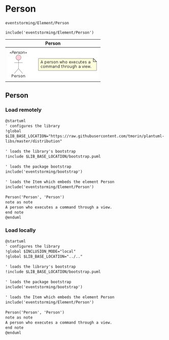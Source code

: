 # Person

```text
eventstorming/Element/Person
```

```text
include('eventstorming/Element/Person')
```

|                                  Person                                  |
|:------------------------------------------------------------------------:|
| ![illustration for Person](../../eventstorming/Element/Person.Local.png) |

## Person

### Load remotely

```plantuml
@startuml
' configures the library
!global $LIB_BASE_LOCATION="https://raw.githubusercontent.com/tmorin/plantuml-libs/master/distribution"

' loads the library's bootstrap
!include $LIB_BASE_LOCATION/bootstrap.puml

' loads the package bootstrap
include('eventstorming/bootstrap')

' loads the Item which embeds the element Person
include('eventstorming/Element/Person')

Person('Person', 'Person')
note as note
A person who executes a command through a view.
end note
@enduml
```

### Load locally

```plantuml
@startuml
' configures the library
!global $INCLUSION_MODE="local"
!global $LIB_BASE_LOCATION="../.."

' loads the library's bootstrap
!include $LIB_BASE_LOCATION/bootstrap.puml

' loads the package bootstrap
include('eventstorming/bootstrap')

' loads the Item which embeds the element Person
include('eventstorming/Element/Person')

Person('Person', 'Person')
note as note
A person who executes a command through a view.
end note
@enduml
```


